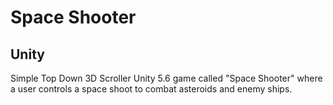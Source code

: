 # Space Shooter
## Unity

Simple Top Down 3D Scroller Unity 5.6 game called "Space Shooter" where a user controls a space shoot to combat asteroids and enemy ships.
